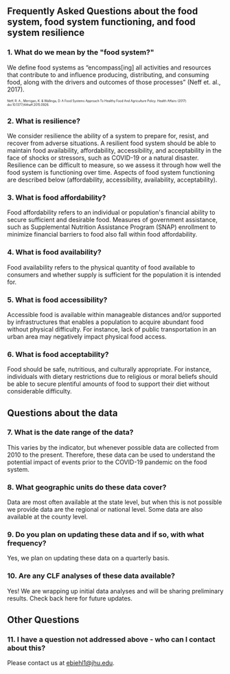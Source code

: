 
## Frequently Asked Questions about the food system, food system functioning, and food system resilience

### 1. What do we mean by the "food system?"

We define food systems as “encompass[ing] all activities and resources that contribute to and influence producing, distributing, and consuming food, along with the drivers and outcomes of those processes” (Neff et. al., 2017). 

<span style="font-size:.5em;">Neff, R. A., Merrigan, K. & Wallinga, D. A Food Systems Approach To Healthy Food And Agriculture Policy. Health Affairs (2017) doi:10.1377/hlthaff.2015.0926.</span>

###  2. What is resilience?

We consider resilience the ability of a system to prepare for, resist, and recover from adverse situations. A resilient food system should be able to maintain food availability, affordability, accessibility, and acceptability in the face of shocks or stressors, such as COVID-19 or a natural disaster. Resilience can be difficult to measure, so we assess it through how well the food system is functioning over time. Aspects of food system functioning are described below (affordability, accessibility, availability, acceptability).

### 3. What is food affordability?

Food affordability refers to an individual or population's financial ability to secure sufficient and desirable food. Measures of government assistance, such as Supplemental Nutrition Assistance Program (SNAP) enrollment to minimize financial barriers to food also fall within food affordability.

### 4. What is food availability? 

Food availability refers to the physical quantity of food available to consumers and whether supply is sufficient for the population it is intended for.

### 5. What is  food accessibility?

Accessible food is available within manageable distances and/or supported by infrastructures that enables a population to acquire abundant food without physical difficulty. For instance, lack of public transportation in an urban area may negatively impact physical food access.

### 6. What is food acceptability?

Food should be safe, nutritious, and culturally appropriate. For instance, individuals with dietary restrictions due to religious or moral beliefs should be able to secure plentiful amounts of food to support their diet without considerable difficulty.

## Questions about the data

### 7. What is the date range of the data?

This varies by the indicator, but whenever possible data are collected from 2010 to the present. Therefore, these data can be used to understand the potential impact of events prior to the COVID-19 pandemic on the food system.

### 8. What geographic units do these data cover?

Data are most often available at the state level, but when this is not possible we provide data are the regional or national level. Some data are also available at the county level.

### 9. Do you plan on updating these data and if so, with what frequency?

Yes, we plan on updating these data on a quarterly basis. 

### 10. Are any CLF analyses of these data available?

Yes! We are wrapping up initial data analyses and will be sharing preliminary results. Check back here for future updates.
 
## Other Questions

### 11. I have a question not addressed above - who can I contact about this?

Please contact us at ebiehl1@jhu.edu.
